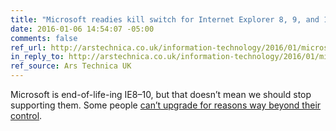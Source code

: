 ```yaml
---
title: "Microsoft readies kill switch for Internet Explorer 8, 9, and 10"
date: 2016-01-06 14:54:07 -05:00
comments: false
ref_url: http://arstechnica.co.uk/information-technology/2016/01/microsoft-readies-kill-switch-for-internet-explorer-8-9-and-10/
in_reply_to: http://arstechnica.co.uk/information-technology/2016/01/microsoft-readies-kill-switch-for-internet-explorer-8-9-and-10/
ref_source: Ars Technica UK
---
```


Microsoft is end-of-life-ing IE8–10, but that doesn’t mean we should stop supporting them. Some people [can’t upgrade for reasons way beyond their control](http://www.networkworld.com/article/2224510/microsoft-subnet/some-windows-xp-users-just-can-t-afford-to-upgrade.html).
